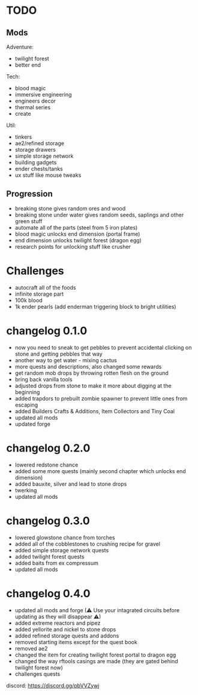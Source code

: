 # TODO

## Mods

Adventure:

- twilight forest
- better end

Tech:

- blood magic
- immersive engineering
- engineers decor
- thermal series
- create

Util:

- tinkers
- ae2/refined storage
- storage drawers
- simple storage network
- building gadgets
- ender chests/tanks
- ux stuff like mouse tweaks

## Progression

- breaking stone gives random ores and wood
- breaking stone under water gives random seeds, saplings and other green stuff
- automate all of the parts (steel from 5 iron plates)
- blood magic unlocks end dimension (portal frame)
- end dimension unlocks twilight forest (dragon egg)
- research points for unlocking stuff like crusher

# Challenges

- autocraft all of the foods
- infinite storage part
- 100k blood
- 1k ender pearls (add enderman triggering block to bright utilities)

# changelog 0.1.0

- now you need to sneak to get pebbles to prevent accidental clicking on stone and getting pebbles that way
- another way to get water - mixing cactus
- more quests and descriptions, also changed some rewards
- get random mob drops by throwing rotten flesh on the ground
- bring back vanilla tools
- adjusted drops from stone to make it more about digging at the beginning
- added trapdors to prebuilt zombie spawner to prevent little ones from escaping
- added Builders Crafts & Additions, Item Collectors and Tiny Coal
- updated all mods
- updated forge

# changelog 0.2.0

- lowered redstone chance
- added some more quests (mainly second chapter which unlocks end dimension)
- added bauxite, silver and lead to stone drops
- twerking
- updated all mods

# changelog 0.3.0

- lowered glowstone chance from torches
- added all of the cobblestones to crushing recipe for gravel
- added simple storage network quests
- added twilight forest quests
- added baits from ex compressum
- updated all mods

# changelog 0.4.0

- updated all mods and forge (⚠ Use your intagrated circuits before updating as they will disappear ⚠)
- added extreme reactors and pipez
- added yellorite and nickel to stone drops
- added refined storage quests and addons
- removed starting items except for the quest book
- removed ae2
- changed the item for creating twilight forest portal to dragon egg
- changed the way rftools casings are made (they are gated behind twilight forest now)
- challenges quests

discord: https://discord.gg/pbVVZywj
